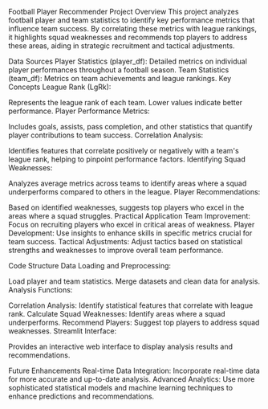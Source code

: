 Football Player Recommender
Project Overview
This project analyzes football player and team statistics to identify key performance metrics that influence team success. By correlating these metrics with league rankings, it highlights squad weaknesses and recommends top players to address these areas, aiding in strategic recruitment and tactical adjustments.

Data Sources
Player Statistics (player_df): Detailed metrics on individual player performances throughout a football season.
Team Statistics (team_df): Metrics on team achievements and league rankings.
Key Concepts
League Rank (LgRk):

Represents the league rank of each team. Lower values indicate better performance.
Player Performance Metrics:

Includes goals, assists, pass completion, and other statistics that quantify player contributions to team success.
Correlation Analysis:

Identifies features that correlate positively or negatively with a team's league rank, helping to pinpoint performance factors.
Identifying Squad Weaknesses:

Analyzes average metrics across teams to identify areas where a squad underperforms compared to others in the league.
Player Recommendations:

Based on identified weaknesses, suggests top players who excel in the areas where a squad struggles.
Practical Application
Team Improvement: Focus on recruiting players who excel in critical areas of weakness.
Player Development: Use insights to enhance skills in specific metrics crucial for team success.
Tactical Adjustments: Adjust tactics based on statistical strengths and weaknesses to improve overall team performance.

Code Structure
Data Loading and Preprocessing:

Load player and team statistics.
Merge datasets and clean data for analysis.
Analysis Functions:

Correlation Analysis: Identify statistical features that correlate with league rank.
Calculate Squad Weaknesses: Identify areas where a squad underperforms.
Recommend Players: Suggest top players to address squad weaknesses.
Streamlit Interface:

Provides an interactive web interface to display analysis results and recommendations.


Future Enhancements
Real-time Data Integration: Incorporate real-time data for more accurate and up-to-date analysis.
Advanced Analytics: Use more sophisticated statistical models and machine learning techniques to enhance predictions and recommendations.
